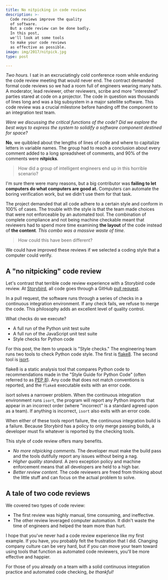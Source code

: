 ```yaml
---
title: No nitpicking in code reviews
description: >-
  Code reviews improve the quality
  of software.
  But a code review can be done badly.
  In this post,
  we'll look at some tools
  to make your code reviews
  as effective as possible.
image: img/2017/nitpick.jpg
type: post

---
```


*Two hours.*
I sat
in an excruciatingly cold conference room
while enduring the code review meeting
that would never end.
The contract demanded formal code reviews
so we had a room full of engineers
wearing many hats.
A moderator,
lead reviewer,
other reviewers,
scribe
and more "interested" parties
stared at code
on a projector.
The code in question
was thousands of lines long
and was a
big subsystem
in a major satellite software.
This code review was a crucial milestone
before handing off the component
to an integration test team.

*Were we discussing the critical functions
of the code?
Did we explore the best ways to express
the system
to solidify a software component destined
for space?*

**No**, we quibbled
about the lengths
of lines of code
and where to capitalize letters
in variable names.
The group had
to reach a conclusion
about every comment added
to a long spreadsheet
of comments,
and 90% of the comments were **nitpicks**.

> How did a group
of intelligent engineers end up
in this horrible scenario?

I'm sure there were many reasons,
but a big contributor was **failing
to let computers do what computers are good at.**
Computers can automate the boring verification work,
but we didn't use them for that task.

The project demanded
that all code adhere
to a certain style
and conform
in 100% of cases.
The trouble
with the style
is that the team made choices
that were not enforceable
by an automated tool.
The combination
of complete compliance
and not being machine checkable meant
that reviewers had to spend more time examining **the layout**
of the code
instead of **the content**.
*This combo was a massive waste of time.*

> How could this have been different?

We could have improved these reviews
if we selected a coding style
that a computer could verify.

## A "no nitpicking" code review

Let's contrast that terrible code review experience
with a Storybird code review.
At [Storybird](https://storybird.com/),
all code goes through a GitHub
[pull request](https://help.github.com/articles/about-pull-requests/).

In a pull request,
the software runs through a series of checks
in a continuous integration environment.
If any check fails,
we refuse to merge the code.
This philosophy adds an excellent level
of quality control.

What checks do we execute?

* A full run of the Python unit test suite
* A full run of the JavaScript unit test suite
* Style checks for Python code

For this post,
the item to unpack is "Style checks."
The engineering team runs two tools
to check Python code style.
The first is [flake8](http://flake8.pycqa.org/en/latest/).
The second tool is [isort](http://isort.readthedocs.io/en/latest/).

flake8 is a static analysis tool
that compares Python code
to recommendations made
in the "Style Guide for Python Code"
(often referred to as [PEP 8](https://www.python.org/dev/peps/pep-0008/)).
Any code that does not match conventions is reported,
and the `flake8` executable exits
with an error code.

isort solves a narrower problem.
When the continuous integration environment runs `isort`,
the program will report any Python imports
that appear in an incorrect order
(where "incorrect" is a standard agreed upon
as a team).
If anything is incorrect,
`isort` also exits
with an error code.

When either of these tools report failure,
the continuous integration build is a failure.
Because Storybird has a policy
to only merge passing builds,
a developer must fix
whatever is reported by the checking tools.

This style of code review offers many benefits.

* *No more nitpicking comments.*
  The developer must make the build pass
  and the tools dutifully report any issues
  without being a nag.
* *Higher quality standard.*
  A zero exception policy
  and machine enforcement
  means that all developers are held
  to a high bar.
* *Better review content.*
  The code reviewers are freed
  from thinking about the little stuff
  and can focus
  on the actual problem to solve.

## A tale of two code reviews

We covered two types of code review:

* The first review was highly manual,
  time consuming,
  and ineffective.
* The other review leveraged computer automation.
  It didn't waste the time
  of engineers
  and helped the team
  more than hurt.

I hope that you've never had a code review experience
like my first example.
If you have,
you probably felt the frustration
that I did.
Changing company culture can be very hard,
but if you can move your team
toward using tools
that function as automated code reviewers,
you'll be more effective
and happier.

For those of you already on a team
with a solid continuous integration practice
and automated code checking,
*be thankful!*
